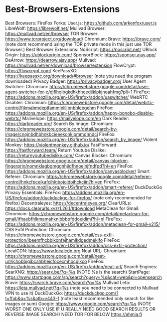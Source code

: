 # Best-Browsers-Extensions
Best Browsers:
  FireFox Forks:
    User.js: https://github.com/arkenfox/user.js
    LibreWolf: https://librewolf.net/
    Mullvad Browser: https://mullvad.net/en/browser
    TOR Browser: https://www.torproject.org/download/
  Chromium:
    Brave: https://brave.com/ (note dont recommend using the TOR private mode in this just use TOR Browser.)
Best Browser Extensions:
  NoScript: https://noscript.net/
  UBlock Origin: https://ublockorigin.com/
  SponsorBlock: https://sponsor.ajay.app/
  DeArrow: https://dearrow.ajay.app/
  Mullvad: https://mullvad.net/en/download/browser/extension
  FlowCrypt: https://flowcrypt.com/
  KeePassXC: https://keepassxc.org/download/#browser (note you need the program downloaded)
  Privacy Badger: https://privacybadger.org/
  User Agent Switcher: Chromium: https://chromewebstore.google.com/detail/user-agent-switcher-for-c/djflhoibgkdhkhhcedjiklpkjnoahfmg?pli=1 FireFox: https://addons.mozilla.org/en-US/firefox/addon/uaswitcher/
  WebRTC Disabler: Chromium: https://chromewebstore.google.com/detail/webrtc-control/fjkmabmdepjfammlpliljpnbhleegehm FireFox: https://addons.mozilla.org/en-US/firefox/addon/happy-bonobo-disable-webrtc/
  Mailvelope: https://mailvelope.com/en
  Dark Reader: https://darkreader.org/
  Search By Image: Chromium: https://chromewebstore.google.com/detail/search-by-image/cnojnbdhbhnkbcieeekonklommdnndci FireFox: https://addons.mozilla.org/en-US/firefox/addon/search_by_image/
  Violent Monkey: https://violentmonkey.github.io/
  FastForward: https://fastforward.team/
  Return Youtube Dislike: https://returnyoutubedislike.com/
  Canvas Blocker: Chromium: https://chromewebstore.google.com/detail/canvas-blocker-fingerprin/nomnklagbgmgghhjidfhnoelnjfndfpd?hl=en FireFox: https://addons.mozilla.org/en-US/firefox/addon/canvasblocker/
  Smart Referer: Chromium: https://chromewebstore.google.com/detail/referer-control/hnkcfpcejkafcihlgbojoidoihckciin?hl=en FireFox: https://addons.mozilla.org/en-US/firefox/addon/smart-referer/
  DuckDuckGo Privacy Essentials: FireFox: https://addons.mozilla.org/en-US/firefox/addon/duckduckgo-for-firefox/ (note only recommended for firefox)
  Decentraleyes: https://decentraleyes.org/
  ClearURLs: https://docs.clearurls.xyz/1.26.1/#download
  MetaClean for Gmail: Chromium: https://chromewebstore.google.com/detail/metaclean-for-gmail/ifhaebfhlkmamahknibbbpfddoeidimi?hl=nl FireFox: https://addons.mozilla.org/en-US/firefox/addon/metaclean-for-gmail-v215/
  CSS Exfil Protection: Chromium: https://chromewebstore.google.com/detail/css-exfil-protection/ibeemfhcbbikonfajhamlkdgedmekifo FireFox: https://addons.mozilla.org/en-US/firefox/addon/css-exfil-protection/
  LocalCDN: https://www.localcdn.org
  Neat URL: Chromium: https://chromewebstore.google.com/detail/neat-url/jchobbjgibcahbheicfocecmhocglkco FireFox: https://addons.mozilla.org/en-US/firefox/addon/neat-url/
Search Engines:
  SearXNG: https://searx.be/?q=%s (NOTE %s is the search)
  StartPage: https://www.startpage.com/sp/search?query=%s&cat=web&pl=opensearch
  Brave: https://search.brave.com/search?q=%s
  Mullvad Leta: https://leta.mullvad.net/?q=%s (note you need to be connected to Mullvad VPN to use it)
  DuckDuckGo: https://duckduckgo.com/?t=ffab&q=%s&atb=v443-1 (note least recommended only search for like images or sum)
  Google: https://www.google.com/search?q=%s (NOTE WORST ONE ONLY USE IF U REALLY NEED GOOD SEARCH RESULTS OR REVERSE IMAGE SEARCH)
  NEED TOR FOR BELOW
  https://ahmia.fi
